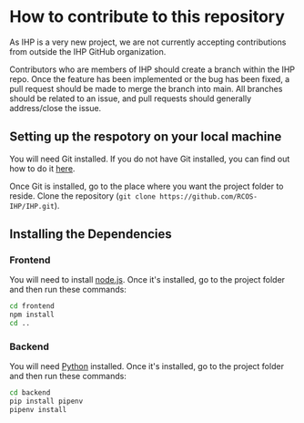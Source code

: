 # How to contribute to this repository

As IHP is a very new project, we are not currently accepting contributions from outside the IHP GitHub organization.

Contributors who are members of IHP should create a branch within the IHP repo. Once the feature has been implemented or the bug has been fixed, a pull request should be made to merge the branch into main. All branches should be related to an issue, and pull requests should generally address/close the issue.

## Setting up the respotory on your local machine

You will need Git installed. If you do not have Git installed, you can find out how to do it [here](https://github.com/git-guides/install-git).

Once Git is installed, go to the place where you want the project folder to reside. Clone the repository (`git clone https://github.com/RCOS-IHP/IHP.git`).

## Installing the Dependencies

### Frontend

You will need to install [node.js](https://nodejs.org/en/). Once it's installed, go to the project folder and then run these commands:

```bash
cd frontend
npm install 
cd ..
```

### Backend

You will need [Python](https://www.python.org/downloads/) installed. Once it's installed, go to the project folder and then run these commands:

```bash
cd backend
pip install pipenv
pipenv install
```

